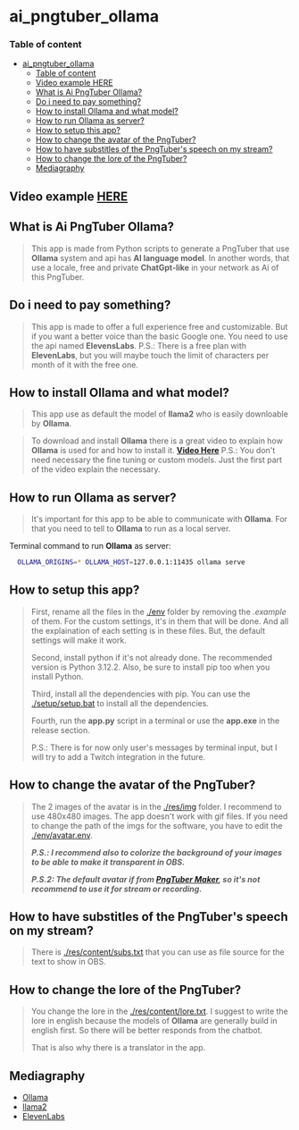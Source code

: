 # ai_pngtuber_ollama

### Table of content
- [ai\_pngtuber\_ollama](#ai_pngtuber_ollama)
    - [Table of content](#table-of-content)
  - [Video example HERE](#video-example-here)
  - [What is Ai PngTuber Ollama?](#what-is-ai-pngtuber-ollama)
  - [Do i need to pay something?](#do-i-need-to-pay-something)
  - [How to install Ollama and what model?](#how-to-install-ollama-and-what-model)
  - [How to run Ollama as server?](#how-to-run-ollama-as-server)
  - [How to setup this app?](#how-to-setup-this-app)
  - [How to change the avatar of the PngTuber?](#how-to-change-the-avatar-of-the-pngtuber)
  - [How to have substitles of the PngTuber's speech on my stream?](#how-to-have-substitles-of-the-pngtubers-speech-on-my-stream)
  - [How to change the lore of the PngTuber?](#how-to-change-the-lore-of-the-pngtuber)
  - [Mediagraphy](#mediagraphy)


## Video example [HERE](https://youtu.be/A_WwJ3yPXB4)

## What is Ai PngTuber Ollama?

> This app is made from Python scripts to generate a PngTuber that use **Ollama** system and api has **AI language model**. In another words, that use a locale, free and private **ChatGpt-like** in your network as Ai of this PngTuber.

## Do i need to pay something?

> This app is made to offer a full experience free and customizable. But if you want a better voice than the basic Google one. You need to use the api named **ElevensLabs**. P.S.: There is a free plan with **ElevenLabs**, but you will maybe touch the limit of characters per month of it with the free one.

## How to install Ollama and what model?

> This app use as default the model of **llama2** who is easily downloable by **Ollama**.

> To download and install **Ollama** there is a great video to explain how **Ollama** is used for and how to install it. **[Video Here](https://www.youtube.com/watch?v=WxYC9-hBM_g)** P.S.: You don't need necessary the fine tuning or custom models. Just the first part of the video explain the necessary.

## How to run Ollama as server?

> It's important for this app to be able to communicate with **Ollama**. For that you need to tell to **Ollama** to run as a local server.

Terminal command to run **Ollama** as server:
``` bash
  OLLAMA_ORIGINS=* OLLAMA_HOST=127.0.0.1:11435 ollama serve
```

## How to setup this app?

> First, rename all the files in the [./env](./env) folder by removing the *.example* of them. For the custom settings, it's in them that will be done. And all the explaination of each setting is in these files. But, the default settings will make it work.
>
> Second, install python if it's not already done. The recommended version is Python 3.12.2. Also, be sure to install pip too when you install Python. 
>
> Third, install all the dependencies with pip. You can use the [./setup/setup.bat](./setup/setup.bat) to install all the dependencies.
>
> Fourth, run the **app.py** script in a terminal or use the **app.exe** in the release section.
>
> P.S.: There is for now only user's messages by terminal input, but I will try to add a Twitch integration in the future.

## How to change the avatar of the PngTuber?

> The 2 images of the avatar is in the [./res/img](./res/img) folder. I recommend to use 480x480 images. The app doesn't work with gif files. If you need to change the path of the imgs for the software, you have to edit the [./env/avatar.env](./env/avatar.env.example).
>
> ***P.S.: I recommend also to colorize the background of your images to be able to make it transparent in OBS.***
> 
> ***P.S.2: The default avatar if from [PngTuber Maker](https://store.steampowered.com/app/2266940/PngTuber_Maker/), so it's not recommend to use it for stream or recording.***

## How to have substitles of the PngTuber's speech on my stream?

>There is [./res/content/subs.txt](./res/content/subs.txt) that you can use as file source for the text to show in OBS.

## How to change the lore of the PngTuber?

> You change the lore in the [./res/content/lore.txt](./res/content/lore.txt). I suggest to write the lore in english because the models of **Ollama**
are generally build in english first. So there will be better responds from the chatbot.
>
> That is also why there is a translator in the app.

## Mediagraphy

 - [Ollama](https://ollama.com/)
 - [llama2](https://ollama.com/library/llama2)
 - [ElevenLabs](https://elevenlabs.io/)